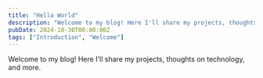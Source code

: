 ```yaml
---
title: "Hello World"
description: "Welcome to my blog! Here I'll share my projects, thoughts on technology, and more."
pubDate: 2024-10-30T00:00:00Z
tags: ["Introduction", "Welcome"]
---
```


Welcome to my blog! Here I'll share my projects, thoughts on technology, and more.

